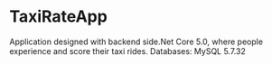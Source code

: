 # TaxiRateApp

Application designed with backend side.Net Core 5.0, where people experience and score their taxi rides.
Databases: MySQL 5.7.32
